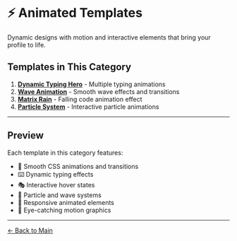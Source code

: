 # ⚡ Animated Templates

Dynamic designs with motion and interactive elements that bring your profile to life.

## Templates in This Category

1. **[Dynamic Typing Hero](./dynamic-typing-hero.md)** - Multiple typing animations
2. **[Wave Animation](./wave-animation.md)** - Smooth wave effects and transitions
3. **[Matrix Rain](./matrix-rain.md)** - Falling code animation effect
4. **[Particle System](./particle-system.md)** - Interactive particle animations

---

## Preview

Each template in this category features:
- 🌊 Smooth CSS animations and transitions
- ⌨️ Dynamic typing effects
- 🎭 Interactive hover states
- 🌟 Particle and wave systems
- 📱 Responsive animated elements
- 🎪 Eye-catching motion graphics

---

[← Back to Main](../../README.md)